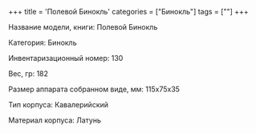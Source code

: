 +++
title = 'Полевой Бинокль'
categories = ["Бинокль"]
tags = [""]
+++

Название модели, книги: Полевой Бинокль

Категория: Бинокль

Инвентаризационный номер: 130

Вес, гр: 182

Размер аппарата  собранном виде, мм: 115х75х35

Тип корпуса: Кавалерийский

Материал корпуса: Латунь

